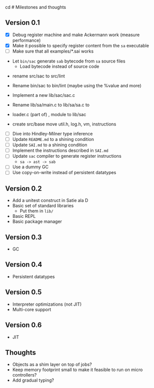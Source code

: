 cd # Milestones and thoughts

## Version 0.1

* [x] Debug register machine and make Ackermann work (measure performance)
* [x] Make it possible to specify register content from the `sa` executable
* [ ] Make sure that all examples/*.sai works
* Let `bin/sac` generate `sab` bytecode from `sa` source files
  - Load bytecode instead of source code




- rename src/sac to src/lint

- Rename bin/sac to bin/lint (maybe using the %value and more)

- Implement a new lib/sac/sac.c

- Rename lib/sa/main.c to lib/sa/sa.c to

- loader.c (part of) , module to lib/sac

- create src/base
      move util.h, log.h, vm, instructions








* [ ] Dive into Hindley-Milner type inference
* [ ] Update `README.md` to a shining condition
* [ ] Update `SAI.md` to a shining condition
* [ ] Implement the instructions described in `SAI.md`
* [ ] Update `sac` compiler to generate register instructions
  - `sa -> ast -> sab`
* [ ] Use a dummy GC
* [ ] Use copy-on-write instead of persistent datatypes

## Version 0.2

* Add a unitest construct in Satie ala D
* Basic set of standard libraries
  - Put them in `lib/`
* Basic REPL
* Basic package manager

## Version 0.3

* GC

## Version 0.4

* Persistent datatypes

## Version 0.5

* Interpreter optimizations (not JIT)
* Multi-core support

## Version 0.6

* JIT

## Thoughts

* Objects as a shim layer on top of jobs?
* Keep memory footprint small to make it feasible to run on micro
  controllers?
* Add gradual typing?
